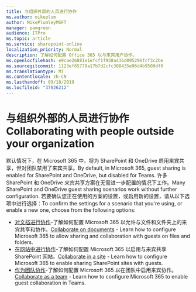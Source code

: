```yaml
---
title: 与组织外部的人员进行协作
ms.author: mikeplum
author: MikePlumleyMSFT
manager: pamgreen
audience: ITPro
ms.topic: article
ms.service: sharepoint-online
localization_priority: Normal
description: 了解如何配置 Office 365 以与来宾用户协作。
ms.openlocfilehash: e9cae26881e1efcf1f958a436d095296fcf3c2be
ms.sourcegitcommit: 1123ef65778a17b7d2cfc308435e96d4b9509df0
ms.translationtype: MT
ms.contentlocale: zh-CN
ms.lasthandoff: 09/18/2019
ms.locfileid: "37026212"
---
```

# <a name="collaborating-with-people-outside-your-organization"></a><span data-ttu-id="8c7cd-103">与组织外部的人员进行协作</span><span class="sxs-lookup"><span data-stu-id="8c7cd-103">Collaborating with people outside your organization</span></span>

<span data-ttu-id="8c7cd-104">默认情况下，在 Microsoft 365 中，将为 SharePoint 和 OneDrive 启用来宾共享，但对团队禁用了来宾共享。</span><span class="sxs-lookup"><span data-stu-id="8c7cd-104">By default, in Microsoft 365, guest sharing is enabled for SharePoint and OneDrive, but disabled for Teams.</span></span> <span data-ttu-id="8c7cd-105">许多 SharePoint 和 OneDrive 来宾共享方案在无需进一步配置的情况下工作。</span><span class="sxs-lookup"><span data-stu-id="8c7cd-105">Many SharePoint and OneDrive guest sharing scenarios work without further configuration.</span></span> <span data-ttu-id="8c7cd-106">若要确认您正在使用的方案的设置，或启用新的设置，请从以下选项中进行选择：</span><span class="sxs-lookup"><span data-stu-id="8c7cd-106">To confirm the settings for a scenario that you're using, or enable a new one, choose from the following options:</span></span>

- <span data-ttu-id="8c7cd-107">[对文档进行协作](collaborate-on-documents.md)-了解如何配置 Microsoft 365 以允许与文件和文件夹上的来宾共享和协作。</span><span class="sxs-lookup"><span data-stu-id="8c7cd-107">[Collaborate on documents](collaborate-on-documents.md) - Learn how to configure Microsoft 365 to allow sharing and collaboration with guests on files and folders.</span></span>
- <span data-ttu-id="8c7cd-108">[在网站中进行协作](collaborate-in-a-site.md)-了解如何配置 Microsoft 365 以启用与来宾共享 SharePoint 网站。</span><span class="sxs-lookup"><span data-stu-id="8c7cd-108">[Collaborate in a site](collaborate-in-a-site.md) - Learn how to configure Microsoft 365 to enable sharing SharePoint sites with guests.</span></span>
- <span data-ttu-id="8c7cd-109">[作为团队协作](collaborate-as-a-team.md)-了解如何配置 Microsoft 365 以在团队中启用来宾协作。</span><span class="sxs-lookup"><span data-stu-id="8c7cd-109">[Collaborate as a team](collaborate-as-a-team.md) - Learn how to configure Microsoft 365 to enable guest collaboration in Teams.</span></span>


